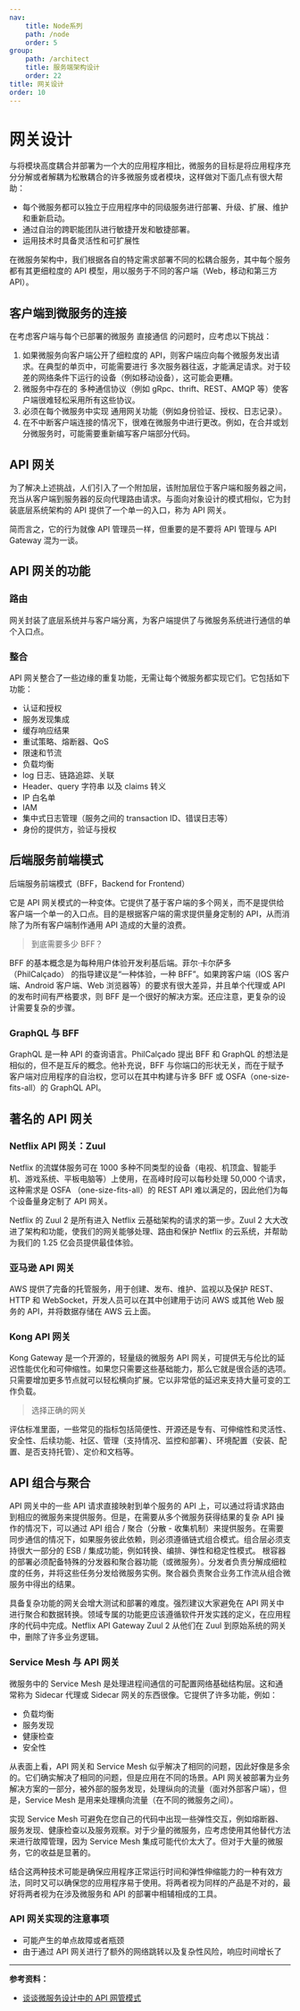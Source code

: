 ```yaml
---
nav:
    title: Node系列
    path: /node
    order: 5
group:
    path: /architect
    title: 服务端架构设计
    order: 22
title: 网关设计
order: 10
---
```


# 网关设计

与将模块高度耦合并部署为一个大的应用程序相比，微服务的目标是将应用程序充分分解或者解耦为松散耦合的许多微服务或者模块，这样做对下面几点有很大帮助：

- 每个微服务都可以独立于应用程序中的同级服务进行部署、升级、扩展、维护和重新启动。
- 通过自治的跨职能团队进行敏捷开发和敏捷部署。
- 运用技术时具备灵活性和可扩展性

在微服务架构中，我们根据各自的特定需求部署不同的松耦合服务，其中每个服务都有其更细粒度的 API 模型，用以服务于不同的客户端（Web，移动和第三方 API）。

## 客户端到微服务的连接

在考虑客户端与每个已部署的微服务 直接通信 的问题时，应考虑以下挑战：

1. 如果微服务向客户端公开了细粒度的 API，则客户端应向每个微服务发出请求。在典型的单页中，可能需要进行 多次服务器往返，才能满足请求。对于较差的网络条件下运行的设备（例如移动设备），这可能会更糟。
2. 微服务中存在的 多种通信协议（例如 gRpc、thrift、REST、AMQP 等）使客户端很难轻松采用所有这些协议。
3. 必须在每个微服务中实现 通用网关功能（例如身份验证、授权、日志记录）。
4. 在不中断客户端连接的情况下，很难在微服务中进行更改。例如，在合并或划分微服务时，可能需要重新编写客户端部分代码。

## API 网关

为了解决上述挑战，人们引入了一个附加层，该附加层位于客户端和服务器之间，充当从客户端到服务器的反向代理路由请求。与面向对象设计的模式相似，它为封装底层系统架构的 API 提供了一个单一的入口，称为 API 网关。

简而言之，它的行为就像 API 管理员一样，但重要的是不要将 API 管理与 API Gateway 混为一谈。

## API 网关的功能

### 路由

网关封装了底层系统并与客户端分离，为客户端提供了与微服务系统进行通信的单个入口点。

### 整合

API 网关整合了一些边缘的重复功能，无需让每个微服务都实现它们。它包括如下功能：

- 认证和授权
- 服务发现集成
- 缓存响应结果
- 重试策略、熔断器、QoS
- 限速和节流
- 负载均衡
- log 日志、链路追踪、关联
- Header、query 字符串 以及 claims 转义
- IP 白名单
- IAM
- 集中式日志管理（服务之间的 transaction ID、错误日志等）
- 身份的提供方，验证与授权

## 后端服务前端模式

后端服务前端模式（BFF，Backend for Frontend）

它是 API 网关模式的一种变体。它提供了基于客户端的多个网关，而不是提供给客户端一个单一的入口点。目的是根据客户端的需求提供量身定制的 API，从而消除了为所有客户端制作通用 API 造成的大量的浪费。

> 到底需要多少 BFF？

BFF 的基本概念是为每种用户体验开发利基后端。菲尔·卡尔萨多（PhilCalçado） 的指导建议是“一种体验，一种 BFF”。如果跨客户端（IOS 客户端、Android 客户端、Web 浏览器等）的要求有很大差异，并且单个代理或 API 的发布时间有严格要求，则 BFF 是一个很好的解决方案。还应注意，更复杂的设计需要复杂的步骤。

### GraphQL 与 BFF

GraphQL 是一种 API 的查询语言。PhilCalçado 提出 BFF 和 GraphQL 的想法是相似的，但不是互斥的概念。他补充说，BFF 与你端口的形状无关，而在于赋予客户端对应用程序的自治权，您可以在其中构建与许多 BFF 或 OSFA（one-size-fits-all）的 GraphQL API。

## 著名的 API 网关

### Netflix API 网关：Zuul

Netflix 的流媒体服务可在 1000 多种不同类型的设备（电视、机顶盒、智能手机、游戏系统、平板电脑等）上使用，在高峰时段可以每秒处理 50,000 个请求，这种需求是 OSFA （one-size-fits-all）的 REST API 难以满足的，因此他们为每个设备量身定制了 API 网关。

Netflix 的 Zuul 2 是所有进入 Netflix 云基础架构的请求的第一步。Zuul 2 大大改进了架构和功能，使我们的网关能够处理、路由和保护 Netflix 的云系统，并帮助为我们的 1.25 亿会员提供最佳体验。

### 亚马逊 API 网关

AWS 提供了完备的托管服务，用于创建、发布、维护、监视以及保护 REST、HTTP 和 WebSocket，开发人员可以在其中创建用于访问 AWS 或其他 Web 服务的 API，并将数据存储在 AWS 云上面。

### Kong API 网关

Kong Gateway 是一个开源的，轻量级的微服务 API 网关，可提供无与伦比的延迟性能优化和可伸缩性。如果您只需要这些基础能力，那么它就是很合适的选项。只需要增加更多节点就可以轻松横向扩展。它以非常低的延迟来支持大量可变的工作负载。

> 选择正确的网关

评估标准里面，一些常见的指标包括简便性、开源还是专有、可伸缩性和灵活性、安全性、后续功能、社区、管理（支持情况、监控和部署）、环境配置（安装、配置、是否支持托管）、定价和文档等。

## API 组合与聚合

API 网关中的一些 API 请求直接映射到单个服务的 API 上，可以通过将请求路由到相应的微服务来提供服务。但是，在需要从多个微服务获得结果的复杂 API 操作的情况下，可以通过 API 组合 / 聚合（分散 - 收集机制）来提供服务。在需要同步通信的情况下，如果服务彼此依赖，则必须遵循链式组合模式。组合层必须支持很大一部分的 ESB / 集成功能，例如转换、编排、弹性和稳定性模式。
根容器的部署必须配备特殊的分发器和聚合器功能（或微服务）。分发者负责分解成细粒度的任务，并将这些任务分发给微服务实例。聚合器负责聚合业务工作流从组合微服务中得出的结果。

具备复杂功能的网关会增大测试和部署的难度。强烈建议大家避免在 API 网关中进行聚合和数据转换。领域专属的功能更应该遵循软件开发实践的定义，在应用程序的代码中完成。Netflix API Gateway Zuul 2 从他们在 Zuul 到原始系统的网关中，删除了许多业务逻辑。

### Service Mesh 与 API 网关

微服务中的 Service Mesh 是处理进程间通信的可配置网络基础结构层。这和通常称为 Sidecar 代理或 Sidecar 网关的东西很像。它提供了许多功能，例如：

- 负载均衡
- 服务发现
- 健康检查
- 安全性

从表面上看，API 网关和 Service Mesh 似乎解决了相同的问题，因此好像是多余的。它们确实解决了相同的问题，但是应用在不同的场景。API 网关被部署为业务解决方案的一部分，被外部的服务发现，处理纵向的流量（面对外部客户端），但是，Service Mesh 是用来处理横向流量（在不同的微服务之间）。

实现 Service Mesh 可避免在您自己的代码中出现一些弹性交互，例如熔断器、服务发现、健康检查以及服务观察。对于少量的微服务，应考虑使用其他替代方法来进行故障管理，因为 Service Mesh 集成可能代价太大了。但对于大量的微服务，它的收益是显著的。

结合这两种技术可能是确保应用程序正常运行时间和弹性伸缩能力的一种有效方法，同时又可以确保您的应用程序易于使用。将两者视为同样的产品是不对的，最好将两者视为在涉及微服务和 API 的部署中相辅相成的工具。

### API 网关实现的注意事项

- 可能产生的单点故障或者瓶颈
- 由于通过 API 网关进行了额外的网络跳转以及复杂性风险，响应时间增长了

---

**参考资料：**

- [谈谈微服务设计中的 API 网管模式](https://mp.weixin.qq.com/s/sVBy4kvqKCMT44BKe78fHg)
